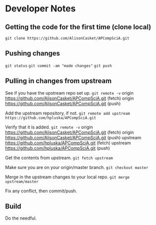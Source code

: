 # Developer Notes

## Getting the code for the first time (clone local)

`git clone https://github.com/AlisonCasket/APCompSciA.git`

## Pushing changes

`git status`
`git commit -am "made changes"`
`git push`

## Pulling in changes from upstream

See if you have the upstream repo set up.
`git remote -v`
origin  https://github.com/AlisonCasket/APCompSciA.git (fetch)
origin  https://github.com/AlisonCasket/APCompSciA.git (push)

Add the upstream repository, if not.
`git remote add upstream https://github.com/hpluska/APCompSciA.git`

Verify that it is added.
`git remote -v`
origin  https://github.com/AlisonCasket/APCompSciA.git (fetch)
origin  https://github.com/AlisonCasket/APCompSciA.git (push)
upstream        https://github.com/hpluska/APCompSciA.git (fetch)
upstream        https://github.com/hpluska/APCompSciA.git (push)

Get the contents from upstream.
`git fetch upstream`

Make sure you are on your origin/master branch.
`git checkout master`

Merge in the upstream changes to your local repo.
`git merge upstream/master`

Fix any conflict, then commit/push.

## Build

Do the needful.